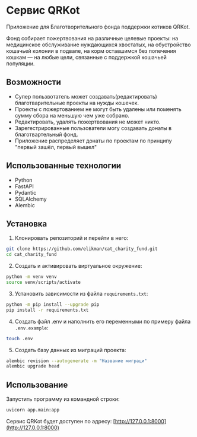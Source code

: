 **Cервис QRKot**
=========================

Приложение для Благотворительного фонда поддержки котиков QRKot.

Фонд собирает пожертвования на различные целевые проекты: на медицинское обслуживание нуждающихся хвостатых, на обустройство кошачьей колонии в подвале, на корм оставшимся без попечения кошкам — на любые цели, связанные с поддержкой кошачьей популяции.

**Возможности** 
------------

* Супер пользвотатель может создавать(редактировать) благотварительные проекты на нужды кошечек.
* Проекты с пожертованием не могут быть удалены или поменять сумму сбора на меньшую чем уже собрано.
* Редактировать, удалять пожертвования не может никто.
* Зарегестрированные пользователи могу создавать донаты в благотвартельный фонд.
* Приложение распределяет донаты по проектам по принципу "первый зашёл, первый вышел"

**Использованные технологии**
---------------------------

* Python
* FastAPI
* Pydantic
* SQLAlchemy
* Alembic

**Установка**
------------

1. Клонировать репозиторий и перейти в него:
```bash
git clone https://github.com/elikman/cat_charity_fund.git
cd cat_charity_fund
```
2. Создать и активировать виртуальное окружение:
```bash
python -m venv venv
source venv/scripts/activate
```
3. Установить зависимости из файла `requirements.txt`:
```bash
python -m pip install --upgrade pip
pip install -r requirements.txt
```
4. Создать файл .env и наполнить его переменными по примеру файла `.env.example`:
```bash
touch .env
```
5. Создать базу данных из миграций проекта:
```bash
alembic revision --autogenerate -m "Название миграци"
alembic upgrade head
```
**Использование**
--------------

Запустить программу из командной строки:
```bash
uvicorn app.main:app
```
Сервис QRKot будет доступен по адресу: [http://127.0.0.1:8000](http://127.0.0.1:8000)